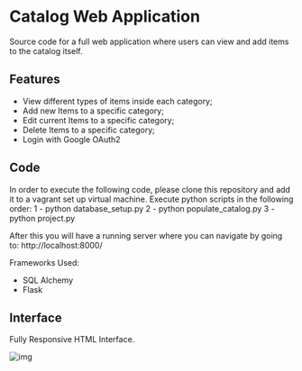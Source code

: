 # Catalog Web Application

Source code for a full web application where users can view and add items to the catalog itself.

## Features

- View different types of items inside each category;
- Add new Items to a specific category;
- Edit current Items to a specific category;
- Delete Items to a specific category;
- Login with Google OAuth2

## Code
In order to execute the following code, please clone this repository and add it to a vagrant set up virtual machine.
Execute python scripts in the following order:
1 - python database_setup.py
2 - python populate_catalog.py
3 - python project.py

After this you will have a running server where you can navigate by going to:
http://localhost:8000/

Frameworks Used:
- SQL Alchemy
- Flask

## Interface

Fully Responsive HTML Interface. 


![img]()

